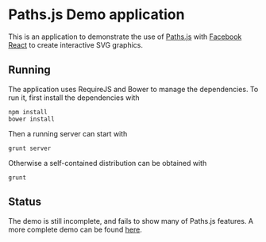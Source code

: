 Paths.js Demo application
=========================

This is an application to demonstrate the use of [Paths.js](https://github.com/andreaferretti/paths-js) with [Facebook React](http://facebook.github.io/react/) to create interactive SVG graphics.

Running
-------

The application uses RequireJS and Bower to manage the dependencies. To run it, first install the dependencies with

    npm install
    bower install

Then a running server can start with

    grunt server

Otherwise a self-contained distribution can be obtained with

    grunt

Status
------

The demo is still incomplete, and fails to show many of Paths.js features. A more complete demo can be found [here](https://github.com/andreaferretti/paths-js-demo).